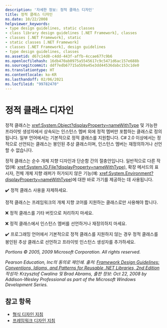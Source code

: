 ```yaml
---
description: '자세한 정보: 정적 클래스 디자인'
title: 정적 클래스 디자인
ms.date: 10/22/2008
helpviewer_keywords:
- type design guidelines, static classes
- class library design guidelines [.NET Framework], classes
- classes [.NET Framework], static
- static classes [.NET Framework]
- classes [.NET Framework], design guidelines
- type design guidelines, classes
ms.assetid: d67c14d8-c4dd-443f-affb-4ccae677c9b6
ms.openlocfilehash: 16db470ab0975a5545617c9c5471d6ac157e688b
ms.sourcegitcommit: ddf7edb67715a5b9a45e3dd44536dabc153c1de0
ms.translationtype: HT
ms.contentlocale: ko-KR
ms.lasthandoff: 02/06/2021
ms.locfileid: "99782470"
---
```

# <a name="static-class-design"></a>정적 클래스 디자인

정적 클래스는 <xref:System.Object?displayProperty=nameWithType> 및 가능한 프라이빗 생성자에서 상속되는 인스턴스 멤버 외에 정적 멤버만 포함하는 클래스로 정의됩니다. 일부 언어에서는 기본적으로 정적 클래스를 지원합니다. C# 2.0 이상에서는 정적으로 선언되는 클래스는 봉인된 추상 클래스이며, 인스턴스 멤버는 재정의하거나 선언할 수 없습니다.

 정적 클래스는 순수 개체 지향 디자인과 단순함 간의 절충안입니다. 일반적으로 다른 작업(예: <xref:System.IO.File?displayProperty=nameWithType>), 확장 메서드의 표시자, 전체 개체 지향 래퍼가 허가되지 않은 기능(예: <xref:System.Environment?displayProperty=nameWithType>)에 대한 바로 가기를 제공하는 데 사용됩니다.

 ✔️ 정적 클래스 사용을 자제하세요.

 정적 클래스는 프레임워크의 개체 지향 코어를 지원하는 클래스로만 사용해야 합니다.

 ❌ 정적 클래스를 기타 버킷으로 처리하지 마세요.

 ❌ 정적 클래스에서 인스턴스 멤버를 선언하거나 재정의하지 마세요.

 ✔️ 프로그래밍 언어에서 기본적으로 정적 클래스를 지원하지 않는 경우 정적 클래스를 봉인된 추상 클래스로 선언하고 프라이빗 인스턴스 생성자를 추가하세요.

 *Portions © 2005, 2009 Microsoft Corporation. All rights reserved.*

 *Pearson Education, Inc의 동의로 재인쇄. 출처: [Framework Design Guidelines: Conventions, Idioms, and Patterns for Reusable .NET Libraries, 2nd Edition](https://www.informit.com/store/framework-design-guidelines-conventions-idioms-and-9780321545619) 작성자: Krzysztof Cwalina 및 Brad Abrams, 출판 정보: Oct 22, 2008 by Addison-Wesley Professional as part of the Microsoft Windows Development Series.*

## <a name="see-also"></a>참고 항목

- [형식 디자인 지침](type.md)
- [프레임워크 디자인 지침](index.md)
